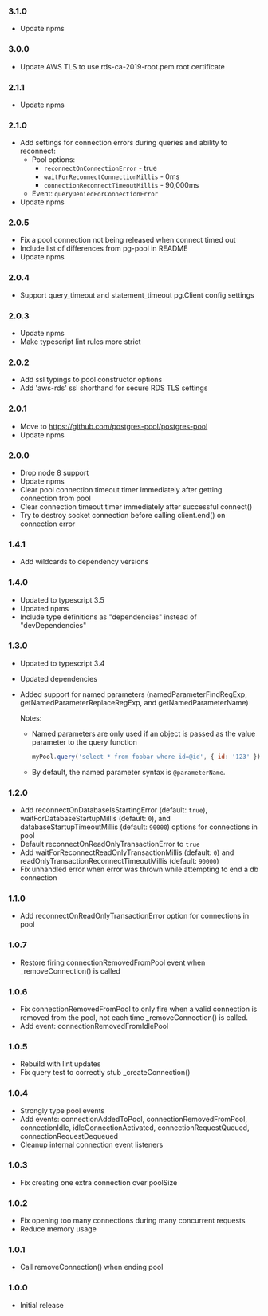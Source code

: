 ### 3.1.0

  * Update npms

### 3.0.0

  * Update AWS TLS to use rds-ca-2019-root.pem root certificate

### 2.1.1

  * Update npms

### 2.1.0

  * Add settings for connection errors during queries and ability to reconnect:
    * Pool options:
        * `reconnectOnConnectionError` - true
        * `waitForReconnectConnectionMillis` - 0ms
        * `connectionReconnectTimeoutMillis` - 90,000ms
    * Event: `queryDeniedForConnectionError`
  * Update npms

### 2.0.5

  * Fix a pool connection not being released when connect timed out
  * Include list of differences from pg-pool in README
  * Update npms

### 2.0.4

  * Support query_timeout and statement_timeout pg.Client config settings

### 2.0.3

  * Update npms
  * Make typescript lint rules more strict

### 2.0.2

  * Add ssl typings to pool constructor options
  * Add 'aws-rds' ssl shorthand for secure RDS TLS settings

### 2.0.1

  * Move to https://github.com/postgres-pool/postgres-pool
  * Update npms

### 2.0.0

  * Drop node 8 support
  * Update npms
  * Clear pool connection timeout timer immediately after getting connection from pool
  * Clear connection timeout timer immediately after successful connect()
  * Try to destroy socket connection before calling client.end() on connection error

### 1.4.1

  * Add wildcards to dependency versions

### 1.4.0

  * Updated to typescript 3.5
  * Updated npms
  * Include type definitions as "dependencies" instead of "devDependencies"

### 1.3.0

  * Updated to typescript 3.4
  * Updated dependencies
  * Added support for named parameters (namedParameterFindRegExp, getNamedParameterReplaceRegExp, and getNamedParameterName)

    Notes:

      * Named parameters are only used if an object is passed as the value parameter to the query function

        ```js
        myPool.query('select * from foobar where id=@id', { id: '123' });
        ```

      * By default, the named parameter syntax is `@parameterName`.

### 1.2.0

  * Add reconnectOnDatabaseIsStartingError (default: `true`), waitForDatabaseStartupMillis (default: `0`), and databaseStartupTimeoutMillis (default: `90000`) options for connections in pool
  * Default reconnectOnReadOnlyTransactionError to `true`
  * Add waitForReconnectReadOnlyTransactionMillis (default: `0`) and readOnlyTransactionReconnectTimeoutMillis (default: `90000`)
  * Fix unhandled error when error was thrown while attempting to end a db connection

### 1.1.0

  * Add reconnectOnReadOnlyTransactionError option for connections in pool

### 1.0.7

  * Restore firing connectionRemovedFromPool event when _removeConnection() is called

### 1.0.6

  * Fix connectionRemovedFromPool to only fire when a valid connection is removed from the pool, not each time _removeConnection() is called.
  * Add event: connectionRemovedFromIdlePool

### 1.0.5

  * Rebuild with lint updates
  * Fix query test to correctly stub _createConnection()

### 1.0.4

  * Strongly type pool events
  * Add events: connectionAddedToPool, connectionRemovedFromPool, connectionIdle, idleConnectionActivated, connectionRequestQueued, connectionRequestDequeued
  * Cleanup internal connection event listeners

### 1.0.3

  * Fix creating one extra connection over poolSize

### 1.0.2

  * Fix opening too many connections during many concurrent requests
  * Reduce memory usage

### 1.0.1

  * Call removeConnection() when ending pool

### 1.0.0

  * Initial release
